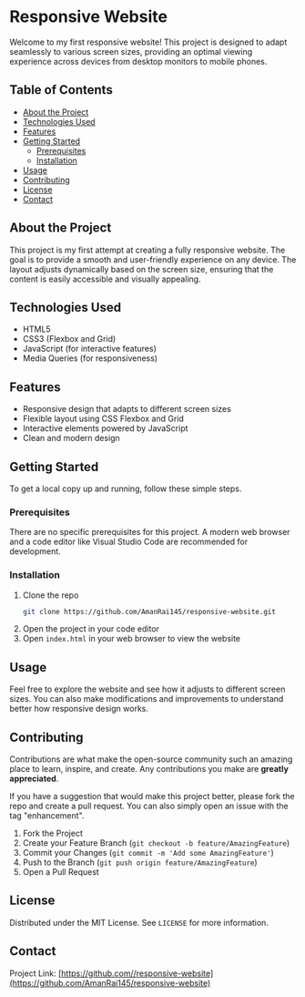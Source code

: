 # Responsive Website

Welcome to my first responsive website! This project is designed to adapt seamlessly to various screen sizes, providing an optimal viewing experience across devices from desktop monitors to mobile phones.

## Table of Contents

- [About the Project](#about-the-project)
- [Technologies Used](#technologies-used)
- [Features](#features)
- [Getting Started](#getting-started)
  - [Prerequisites](#prerequisites)
  - [Installation](#installation)
- [Usage](#usage)
- [Contributing](#contributing)
- [License](#license)
- [Contact](#contact)

## About the Project

This project is my first attempt at creating a fully responsive website. The goal is to provide a smooth and user-friendly experience on any device. The layout adjusts dynamically based on the screen size, ensuring that the content is easily accessible and visually appealing.

## Technologies Used

- HTML5
- CSS3 (Flexbox and Grid)
- JavaScript (for interactive features)
- Media Queries (for responsiveness)

## Features

- Responsive design that adapts to different screen sizes
- Flexible layout using CSS Flexbox and Grid
- Interactive elements powered by JavaScript
- Clean and modern design

## Getting Started

To get a local copy up and running, follow these simple steps.

### Prerequisites

There are no specific prerequisites for this project. A modern web browser and a code editor like Visual Studio Code are recommended for development.

### Installation

1. Clone the repo
   ```sh
   git clone https://github.com/AmanRai145/responsive-website.git
   ```
2. Open the project in your code editor
3. Open `index.html` in your web browser to view the website

## Usage

Feel free to explore the website and see how it adjusts to different screen sizes. You can also make modifications and improvements to understand better how responsive design works.

## Contributing

Contributions are what make the open-source community such an amazing place to learn, inspire, and create. Any contributions you make are **greatly appreciated**.

If you have a suggestion that would make this project better, please fork the repo and create a pull request. You can also simply open an issue with the tag "enhancement".

1. Fork the Project
2. Create your Feature Branch (`git checkout -b feature/AmazingFeature`)
3. Commit your Changes (`git commit -m 'Add some AmazingFeature'`)
4. Push to the Branch (`git push origin feature/AmazingFeature`)
5. Open a Pull Request

## License

Distributed under the MIT License. See `LICENSE` for more information.

## Contact


Project Link: [https://github.com//responsive-website](https://github.com/AmanRai145/responsive-website)


